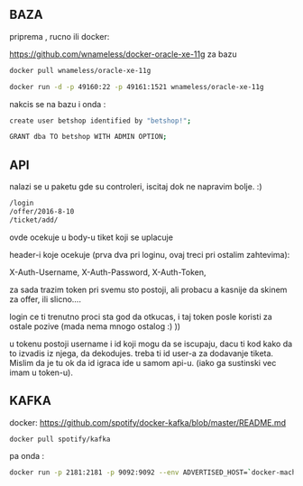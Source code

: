 

BAZA
---

 priprema , rucno ili docker:

https://github.com/wnameless/docker-oracle-xe-11g   za bazu

```bash
docker pull wnameless/oracle-xe-11g
```

```bash
docker run -d -p 49160:22 -p 49161:1521 wnameless/oracle-xe-11g
```

nakcis se na bazu i onda :

```bash
create user betshop identified by "betshop!";

GRANT dba TO betshop WITH ADMIN OPTION;
```

API
---

 nalazi se u paketu gde su controleri, iscitaj dok ne napravim bolje. :)

```bash
/login
/offer/2016-8-10
/ticket/add/ 
```   

ovde ocekuje u body-u tiket koji se uplacuje


header-i koje ocekuje (prva dva pri loginu, ovaj treci pri ostalim zahtevima):

X-Auth-Username,
X-Auth-Password,
X-Auth-Token,


za sada trazim token pri svemu sto postoji, ali probacu a kasnije da skinem za offer, ili slicno....

login ce ti trenutno proci sta god da otkucas, i taj token posle koristi za ostale pozive (mada nema mnogo ostalog :) ))

u tokenu postoji username i id koji mogu da se iscupaju, dacu ti kod kako da to izvadis iz njega, da dekodujes.
treba ti id user-a za dodavanje tiketa. Mislim da je tu ok da id igraca ide u samom api-u. (iako ga sustinski vec imam u token-u).


KAFKA
---
docker:
https://github.com/spotify/docker-kafka/blob/master/README.md

```bash
docker pull spotify/kafka
```

pa onda :
```bash
docker run -p 2181:2181 -p 9092:9092 --env ADVERTISED_HOST=`docker-machine ip \`docker-machine active\`` --env ADVERTISED_PORT=9092 spotify/kafka
```